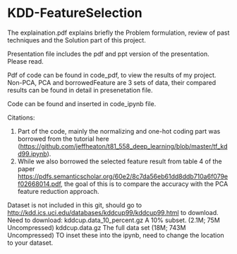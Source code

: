 # KDD-FeatureSelection

The explaination.pdf explains briefly the Problem formulation, review of past techniques and the Solution part of this project.

Presentation file includes the pdf and ppt version of the presentation. Please read.

Pdf of code can be found in code_pdf, to view the results of my project. Non-PCA, PCA and borrowedFeature are 3 sets of data, their compared results can be found in detail in presenetation file.

Code can be found and inserted in code_ipynb file. 


Citations:
1. Part of the code, mainly the normalizing and one-hot coding part was borrowed from the tutorial here (https://github.com/jeffheaton/t81_558_deep_learning/blob/master/tf_kdd99.ipynb). 
2. While we also borrowed the selected feature result from table 4 of the paper https://pdfs.semanticscholar.org/60e2/8c7da56eb61dd8ddb710a6f079ef02668014.pdf, the goal of this is to compare the accuracy with the PCA feature reduction approach. 

Dataset is not included in this git, should go to http://kdd.ics.uci.edu/databases/kddcup99/kddcup99.html to download. Need to download: 
  kddcup.data_10_percent.gz A 10% subset. (2.1M; 75M Uncompressed)
  kddcup.data.gz The full data set (18M; 743M Uncompressed)
 TO inset these into the ipynb, need to change the location to your dataset.
 

 
